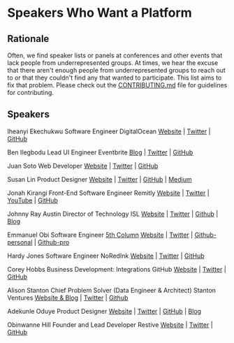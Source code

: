 # Speakers Who Want a Platform

## Rationale
Often, we find speaker lists or panels at conferences and other events that lack
people from underrepresented groups. At times, we hear the excuse that there
aren't enough people from underrepresented groups to reach out to or that they
couldn't find any that wanted to participate.  This list aims to fix that
problem. Please check out the [CONTRIBUTING.md](.github/CONTRIBUTING.md) file for guidelines for
contributing.

## Speakers

Iheanyi Ekechukwu 
Software Engineer 
DigitalOcean 
[Website](http://iheanyi.com) | [Twitter](https://twitter.com/kwuchu) |
[GitHub](https://github.com/iheanyi)

Ben Ilegbodu 
Lead UI Engineer 
Eventbrite 
[Blog](http://www.benmvp.com) | [Twitter](https://twitter.com/benmvp) |
[GitHub](https://github.com/benmvp)

Juan Soto 
Web Developer 
[Website](http://juansoto.me) | [Twitter](https://twitter.com/_hooan) |
[GitHub](https://github.com/sotojuan)

Susan Lin 
Product Designer 
[Website](http://bysusanlin.com) | [Twitter](https://twitter.com/bysusanlin) | [GitHub](https://github.com/bysl) | [Medium](https://medium.com/@bysusanlin)

Jonah Kirangi 
Front-End Software Engineer 
Remitly 
[Website](http://www.jonahkirangi.com) | [Twitter](https://twitter.com/jonahkirangi) | [YouTube](https://www.youtube.com/user/jonahkirangi) | [GitHub](https://github.com/jonahkirangi)

Johnny Ray Austin 
Director of Technology 
ISL 
[Website](https://johnnyray.me) | [Twitter](https://twitter.com/recursivefunk) | [Github](https://github.com/recursivefunk) | [Blog](https://medium.com/@recursivefunk)

Emmanuel Obi 
Software Engineer 
[5th Column](http://5thcolumn.net/)
[Website](http://withtwoemms@github.io) | [Twitter](https://twitter.com/manualautomaton) |
[Github-personal](https://github.com/withtwoemms) |
[Github-pro](https://github.com/emmanuellyautomated)

Hardy Jones 
Software Engineer 
NoRedInk 
[Website](http://joneshf.github.io/) | [Twitter](https://twitter.com/st58) |
[GitHub](https://github.com/joneshf/)

Corey Hobbs 
Business Development: Integrations 
GitHub 
[Website](http://corey.chocolatejs.com/) | [Twitter](https://twitter.com/chobberoni) |
[GitHub](https://github.com/chobberoni)

Alison Stanton 
Chief Problem Solver (Data Engineer & Architect) 
Stanton Ventures 
[Website & Blog](http://www.alisonstanton.com/) | [Twitter](https://twitter.com/alison985) | [Github](https://github.com/alison985)

Adekunle Oduye 
Product Designer 
[Website](http://www.adekunleoduye.com/) | [Twitter](https://twitter.com/adekunleoduye) | [GitHub](https://github.com/adekunleoduye) | [Blog](http://www.adekunleoduye.com/blog/)

Obinwanne Hill 
Founder and Lead Developer 
Restive 
[Website](http://obihill.com) | [Twitter](https://twitter.com/obihill) |
[GitHub](https://github.com/obihill)

